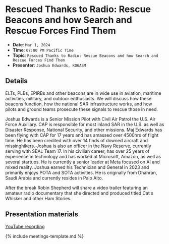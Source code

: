 # Rescued Thanks to Radio: Rescue Beacons and how Search and Rescue Forces Find Them

* **Date**: `Mar 1, 2024`
* **Time**: `07:00 PM Pacific Time`
* **Topic**: `Rescued Thanks to Radio: Rescue Beacons and how Search and Rescue Forces Find Them`
* **Presenter**: `Joshua Edwards, KO6ASM`

## Details

ELTs, PLBs, EPIRBs and other beacons are in wide use in aviation, maritime activities, military, and outdoor enthusiasts. We will discuss how these beacons function, how the national SAR infrastructure works, and how pilots and ground teams prosecute these signals to rescue those in need.
 
Joshua Edwards is a Senior Mission Pilot with Civil Air Patrol     the U.S. Air Force Auxiliary.   CAP is responsible for most inland SAR in the U.S. as well as Disaster Response, National Security, and other missions.   Maj Edwards has been flying with CAP for 17 years and has amassed over 4500hrs of flight time. He has been credited with over 14 finds of downed aircraft and missinghikers.   Joshua is also an officer in the Navy Reserve, currently serving with SEAL Team 17.  In his civilian career, has over 25 years of experience in technology and has worked at Microsoft, Amazon, as well as several startups. He is currently a senior leader at Meta focused on AI and mixed reality.  Joshua earned his Technician and General in 2023 and primarily enjoys POTA and SOTA activities.   He is originally from Dhahran, Saudi Arabia and currently resides in Palo Alto. 

After the break Robin Shepherd will share a video trailer featuring an amateur radio documentary that she directed and produced titled Cat   s Whisker and other Ham Stories.

## Presentation materials

[YouTube recording](https://youtu.be/BXpDWbrHUis?si=zNjfpAOOsOTuFZfU)

{% include meetings-template.md %}

